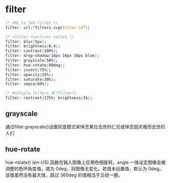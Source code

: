 # filter

```css
/* URL to SVG filter */
filter: url("filters.svg#filter-id");

/* <filter-function> values */
filter: blur(5px);
filter: brightness(0.4);
filter: contrast(200%);
filter: drop-shadow(16px 16px 20px blue);
filter: grayscale(50%);
filter: hue-rotate(90deg);
filter: invert(75%);
filter: opacity(25%);
filter: saturate(30%);
filter: sepia(60%);

/* Multiple filters 多个filter*/
filter: contrast(175%) brightness(3%);
```

## grayscale

通过filter:grayscale()设置灰度模式来悼念某位去世的仁兄或悼念因灾难而去世的人们

## hue-rotate

hue-rotate() (en-US) 函数在输入图像上应用色相旋转。angle 一值设定图像会被调整的色环角度值。值为 0deg，则图像无变化。若值未设置值，默认为 0deg。该值虽然没有最大值，超过 360deg 的值相当于又绕一圈。
